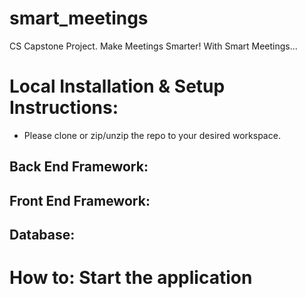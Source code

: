 # smart_meetings
CS Capstone Project. Make Meetings Smarter! With Smart Meetings...

# Local Installation & Setup Instructions:
- Please clone or zip/unzip the repo to your desired workspace.

## Back End Framework:

## Front End Framework: 

## Database:

# How to: Start the application


